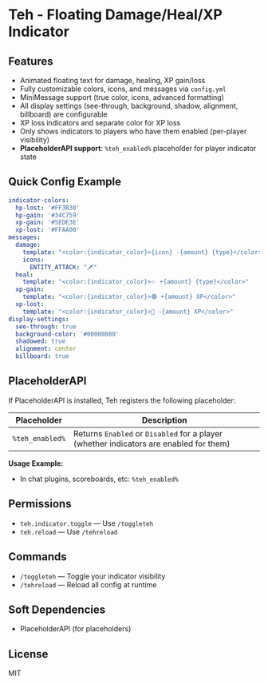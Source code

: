 # Teh - Floating Damage/Heal/XP Indicator

## Features
- Animated floating text for damage, healing, XP gain/loss
- Fully customizable colors, icons, and messages via `config.yml`
- MiniMessage support (true color, icons, advanced formatting)
- All display settings (see-through, background, shadow, alignment, billboard) are configurable
- XP loss indicators and separate color for XP loss
- Only shows indicators to players who have them enabled (per-player visibility)
- **PlaceholderAPI support**: `%teh_enabled%` placeholder for player indicator state

## Quick Config Example
```yaml
indicator-colors:
  hp-lost: '#FF3B30'
  hp-gain: '#34C759'
  xp-gain: '#5EDE3E'
  xp-lost: '#FFAA00'
messages:
  damage:
    template: "<color:{indicator_color}>{icon} -{amount} {type}</color>"
    icons:
      ENTITY_ATTACK: "🗡"
  heal:
    template: "<color:{indicator_color}>✨ +{amount} {type}</color>"
  xp-gain:
    template: "<color:{indicator_color}>🟢 +{amount} XP</color>"
  xp-lost:
    template: "<color:{indicator_color}>🔴 -{amount} XP</color>"
display-settings:
  see-through: true
  background-color: '#00000080'
  shadowed: true
  alignment: center
  billboard: true
```

## PlaceholderAPI
If PlaceholderAPI is installed, Teh registers the following placeholder:

| Placeholder         | Description                                 |
|---------------------|---------------------------------------------|
| `%teh_enabled%`     | Returns `Enabled` or `Disabled` for a player (whether indicators are enabled for them) |

**Usage Example:**
- In chat plugins, scoreboards, etc: `%teh_enabled%`

## Permissions
- `teh.indicator.toggle` — Use `/toggleteh`
- `teh.reload` — Use `/tehreload`

## Commands
- `/toggleteh` — Toggle your indicator visibility
- `/tehreload` — Reload all config at runtime

## Soft Dependencies
- PlaceholderAPI (for placeholders)

## License
MIT
